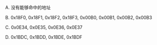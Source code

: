 A. 没有能够命中的地址

B. 0x18F0, 0x18F1, 0x18F2, 0x18F3, 0x00B0, 0x00B1, 0x00B2, 0x00B3

C. 0x0E34, 0x0E35, 0x0E36, 0x0E37

D. 0x1BDC, 0x1BDD, 0x1BDE, 0x1BDF